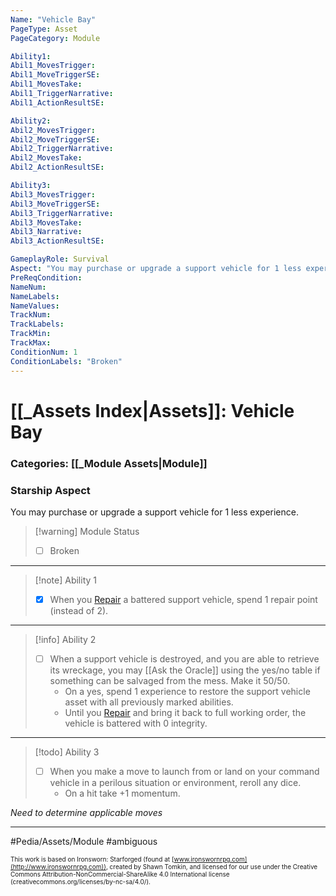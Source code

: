 ```yaml
---
Name: "Vehicle Bay"
PageType: Asset
PageCategory: Module

Ability1:
Abil1_MovesTrigger:
Abil1_MoveTriggerSE:
Abil1_MovesTake:
Abil1_TriggerNarrative:
Abil1_ActionResultSE:

Ability2:
Abil2_MovesTrigger:
Abil2_MoveTriggerSE:
Abil2_TriggerNarrative:
Abil2_MovesTake:
Abil2_ActionResultSE:

Ability3:
Abil3_MovesTrigger:
Abil3_MoveTriggerSE:
Abil3_TriggerNarrative:
Abil3_MovesTake:
Abil3_Narrative:
Abil3_ActionResultSE:

GameplayRole: Survival
Aspect: "You may purchase or upgrade a support vehicle for 1 less experience."
PreReqCondition: 
NameNum:
NameLabels:
NameValues:
TrackNum:
TrackLabels:
TrackMin:
TrackMax:
ConditionNum: 1
ConditionLabels: "Broken"
---
```

# [[_Assets Index|Assets]]: Vehicle Bay
### Categories: [[_Module Assets|Module]]
### Starship Aspect
You may purchase or upgrade a support vehicle for 1 less experience.
> [!warning] Module Status
> - [ ] Broken
___
> [!note] Ability 1
> - [x] When you [Repair](z_Obsi-Forge-Apedia/Moves/Recover/Repair.md) a battered support vehicle, spend 1 repair point (instead of 2).
___
> [!info] Ability 2
> - [ ] When a support vehicle is destroyed, and you are able to retrieve its wreckage, you may [[Ask the Oracle]]  using the yes/no table if something can be salvaged from the mess. Make it 50/50. 
> 	- On a yes, spend 1 experience to restore the support vehicle asset with all previously marked abilities.
> 	- Until you [Repair](z_Obsi-Forge-Apedia/Moves/Recover/Repair.md) and bring it back to full working order, the vehicle is battered with 0 integrity.
___
> [!todo] Ability 3
> - [ ] When you make a move to launch from or land on your command vehicle in a perilous situation or environment, reroll any dice.
> 	- On a hit take +1 momentum.

*Need to determine applicable moves*
___

#Pedia/Assets/Module 
#ambiguous 

<font size=-2>This work is based on Ironsworn: Starforged (found at [www.ironswornrpg.com](http://www.ironswornrpg.com)), created by Shawn Tomkin, and licensed for our use under the Creative Commons Attribution-NonCommercial-ShareAlike 4.0 International license  (creativecommons.org/licenses/by-nc-sa/4.0/).</font>